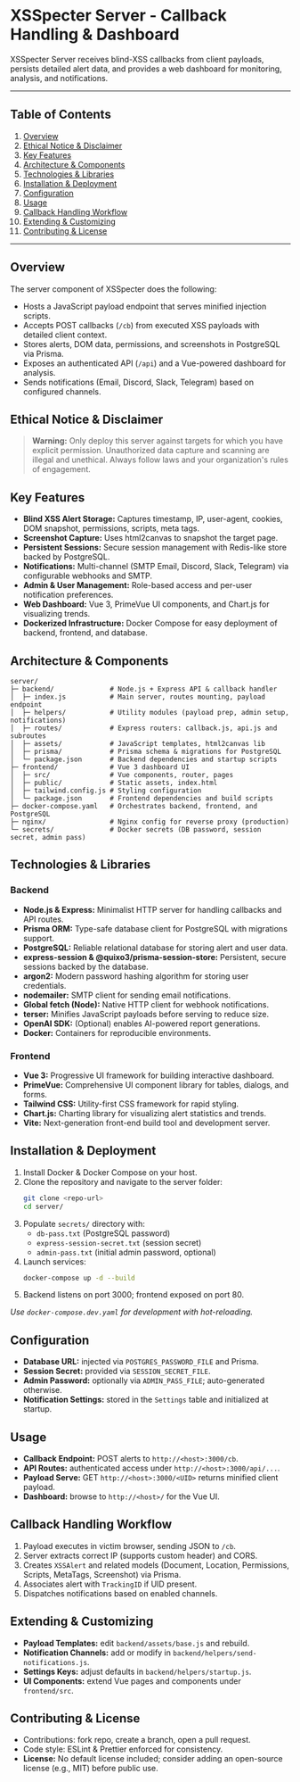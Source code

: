 # XSSpecter Server - Callback Handling & Dashboard

XSSpecter Server receives blind-XSS callbacks from client payloads, persists detailed alert data, and provides a web dashboard for monitoring, analysis, and notifications.

---

## Table of Contents
1. [Overview](#overview)
2. [Ethical Notice & Disclaimer](#ethical-notice--disclaimer)
3. [Key Features](#key-features)
4. [Architecture & Components](#architecture--components)
5. [Technologies & Libraries](#technologies--libraries)
6. [Installation & Deployment](#installation--deployment)
7. [Configuration](#configuration)
8. [Usage](#usage)
9. [Callback Handling Workflow](#callback-handling-workflow)
10. [Extending & Customizing](#extending--customizing)
11. [Contributing & License](#contributing--license)

---

## Overview

The server component of XSSpecter does the following:
- Hosts a JavaScript payload endpoint that serves minified injection scripts.
- Accepts POST callbacks (`/cb`) from executed XSS payloads with detailed client context.
- Stores alerts, DOM data, permissions, and screenshots in PostgreSQL via Prisma.
- Exposes an authenticated API (`/api`) and a Vue-powered dashboard for analysis.
- Sends notifications (Email, Discord, Slack, Telegram) based on configured channels.

## Ethical Notice & Disclaimer

> **Warning:** Only deploy this server against targets for which you have explicit permission. Unauthorized data capture and scanning are illegal and unethical. Always follow laws and your organization's rules of engagement.

## Key Features
- **Blind XSS Alert Storage:** Captures timestamp, IP, user-agent, cookies, DOM snapshot, permissions, scripts, meta tags.
- **Screenshot Capture:** Uses html2canvas to snapshot the target page.
- **Persistent Sessions:** Secure session management with Redis-like store backed by PostgreSQL.
- **Notifications:** Multi-channel (SMTP Email, Discord, Slack, Telegram) via configurable webhooks and SMTP.
- **Admin & User Management:** Role-based access and per-user notification preferences.
- **Web Dashboard:** Vue 3, PrimeVue UI components, and Chart.js for visualizing trends.
- **Dockerized Infrastructure:** Docker Compose for easy deployment of backend, frontend, and database.

## Architecture & Components
```text
server/
├─ backend/              # Node.js + Express API & callback handler
│  ├─ index.js           # Main server, routes mounting, payload endpoint
│  ├─ helpers/           # Utility modules (payload prep, admin setup, notifications)
│  ├─ routes/            # Express routers: callback.js, api.js and subroutes
│  ├─ assets/            # JavaScript templates, html2canvas lib
│  ├─ prisma/            # Prisma schema & migrations for PostgreSQL
│  └─ package.json       # Backend dependencies and startup scripts
├─ frontend/             # Vue 3 dashboard UI
│  ├─ src/               # Vue components, router, pages
│  ├─ public/            # Static assets, index.html
│  ├─ tailwind.config.js # Styling configuration
│  └─ package.json       # Frontend dependencies and build scripts
├─ docker-compose.yaml   # Orchestrates backend, frontend, and PostgreSQL
├─ nginx/                # Nginx config for reverse proxy (production)
└─ secrets/              # Docker secrets (DB password, session secret, admin pass)
```

## Technologies & Libraries

### Backend
- **Node.js & Express:** Minimalist HTTP server for handling callbacks and API routes.
- **Prisma ORM:** Type-safe database client for PostgreSQL with migrations support.
- **PostgreSQL:** Reliable relational database for storing alert and user data.
- **express-session & @quixo3/prisma-session-store:** Persistent, secure sessions backed by the database.
- **argon2:** Modern password hashing algorithm for storing user credentials.
- **nodemailer:** SMTP client for sending email notifications.
- **Global fetch (Node):** Native HTTP client for webhook notifications.
- **terser:** Minifies JavaScript payloads before serving to reduce size.
- **OpenAI SDK:** (Optional) enables AI-powered report generations.
- **Docker:** Containers for reproducible environments.

### Frontend
- **Vue 3:** Progressive UI framework for building interactive dashboard.
- **PrimeVue:** Comprehensive UI component library for tables, dialogs, and forms.
- **Tailwind CSS:** Utility-first CSS framework for rapid styling.
- **Chart.js:** Charting library for visualizing alert statistics and trends.
- **Vite:** Next-generation front-end build tool and development server.

## Installation & Deployment
1. Install Docker & Docker Compose on your host.
2. Clone the repository and navigate to the server folder:
   ```bash
   git clone <repo-url>
   cd server/
   ```
3. Populate `secrets/` directory with:
   - `db-pass.txt` (PostgreSQL password)
   - `express-session-secret.txt` (session secret)
   - `admin-pass.txt` (initial admin password, optional)
4. Launch services:
   ```bash
   docker-compose up -d --build
   ```
5. Backend listens on port 3000; frontend exposed on port 80.

_Use `docker-compose.dev.yaml` for development with hot-reloading._

## Configuration
- **Database URL:** injected via `POSTGRES_PASSWORD_FILE` and Prisma.
- **Session Secret:** provided via `SESSION_SECRET_FILE`.
- **Admin Password:** optionally via `ADMIN_PASS_FILE`; auto-generated otherwise.
- **Notification Settings:** stored in the `Settings` table and initialized at startup.

## Usage
- **Callback Endpoint:** POST alerts to `http://<host>:3000/cb`.
- **API Routes:** authenticated access under `http://<host>:3000/api/...`.
- **Payload Serve:** GET `http://<host>:3000/<UID>` returns minified client payload.
- **Dashboard:** browse to `http://<host>/` for the Vue UI.

## Callback Handling Workflow
1. Payload executes in victim browser, sending JSON to `/cb`.
2. Server extracts correct IP (supports custom header) and CORS.
3. Creates `XSSAlert` and related models (Document, Location, Permissions, Scripts, MetaTags, Screenshot) via Prisma.
4. Associates alert with `TrackingID` if UID present.
5. Dispatches notifications based on enabled channels.

## Extending & Customizing
- **Payload Templates:** edit `backend/assets/base.js` and rebuild.
- **Notification Channels:** add or modify in `backend/helpers/send-notifications.js`.
- **Settings Keys:** adjust defaults in `backend/helpers/startup.js`.
- **UI Components:** extend Vue pages and components under `frontend/src`.

## Contributing & License
- Contributions: fork repo, create a branch, open a pull request.
- Code style: ESLint & Prettier enforced for consistency.
- **License:** No default license included; consider adding an open-source license (e.g., MIT) before public use.
